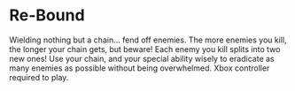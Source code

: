 # Re-Bound
Wielding nothing but a chain... fend off enemies. The more enemies you kill, the longer your chain gets, but beware! 
Each enemy you kill splits into two new ones! Use your chain, and your special ability wisely to eradicate as many 
enemies as possible without being overwhelmed. Xbox controller required to play.

